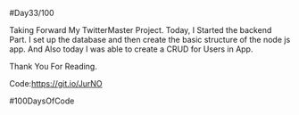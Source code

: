 #Day33/100

Taking Forward My TwitterMaster Project. Today, I Started the backend Part. I set up the database and then create the basic structure of the node js app. And Also today I was able to create a CRUD for Users in App.



Thank You For Reading.

Code:https://git.io/JurNO

#100DaysOfCode